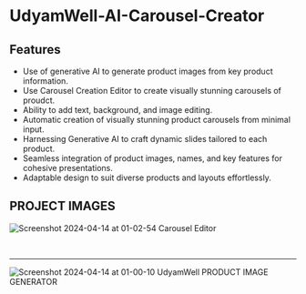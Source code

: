 # UdyamWell-AI-Carousel-Creator

## Features
* Use of generative AI to generate product images from key product information.
* Use Carousel Creation Editor to create visually stunning carousels of proudct.
* Ability to add text, background, and image editing.
* Automatic creation of visually stunning product carousels from minimal input.
* Harnessing Generative AI to craft dynamic slides tailored to each product.
* Seamless integration of product images, names, and key features for cohesive presentations.
* Adaptable design to suit diverse products and layouts effortlessly.

## PROJECT IMAGES
![Screenshot 2024-04-14 at 01-02-54 Carousel Editor](https://github.com/Harshit-Raj-14/UdyamWell-AI-Carousel-Creator/assets/98808802/1fbb60c8-6015-4a27-b718-7653ec71e091)

<br>
<hr>

![Screenshot 2024-04-14 at 01-00-10 UdyamWell PRODUCT IMAGE GENERATOR](https://github.com/Harshit-Raj-14/UdyamWell-AI-Carousel-Creator/assets/98808802/790efdd4-f9db-4b36-9532-933206427447)
